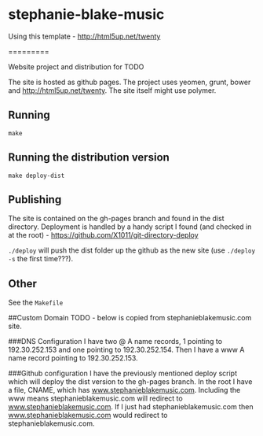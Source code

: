 # stephanie-blake-music

Using this template - http://html5up.net/twenty

=========

Website project and distribution for TODO

The site is hosted as github pages.  The project uses yeomen, grunt, bower and http://html5up.net/twenty. The site itself might use polymer.

## Running
```
make
```

## Running the distribution version
```
make deploy-dist
```

## Publishing
The site is contained on the gh-pages branch and found in the dist directory. Deployment is handled by a handy script I found (and checked in at the root) - https://github.com/X1011/git-directory-deploy

`./deploy` will push the dist folder up the github as the new site (use `./deploy -s` the first time???).

## Other
See the `Makefile`

##Custom Domain TODO - below is copied from stephanieblakemusic.com site.

###DNS Configuration
I have two @ A name records, 1 pointing to 192.30.252.153 and one pointing to 192.30.252.154.  Then I have a www A name record pointing to 192.30.252.153.

###Github configuration
I have the previously mentioned deploy script which will deploy the dist version to the gh-pages branch.  In the root I have a file, CNAME, which has www.stephanieblakemusic.com.  Including the www means stephanieblakemusic.com will redirect to www.stephanieblakemusic.com.  If I just had stephanieblakemusic.com then www.stephanieblakemusic.com would redirect to stephanieblakemusic.com.
